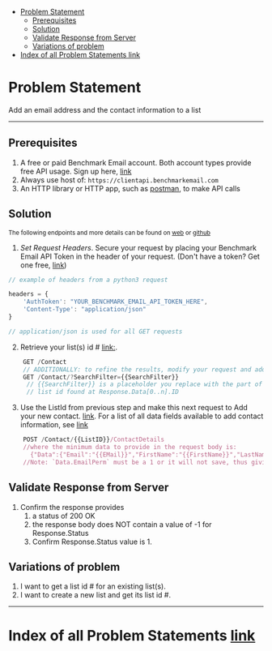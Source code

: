 - [Problem Statement](#problem-statement)
  - [Prerequisites](#prerequisites)
  - [Solution](#solution)
  - [Validate Response from Server](#validate-response-from-server)
  - [Variations of problem](#variations-of-problem)
- [Index of all Problem Statements link](#index-of-all-problem-statements-link)

# Problem Statement

Add an email address and the contact information to a list

---

## Prerequisites
1. A free or paid Benchmark Email account. Both account types provide free API usage. Sign up here, [link](https://ui.benchmarkemail.com/integrate?from=login#API)
1. Always use host of: `https://clientapi.benchmarkemail.com`
1. An HTTP library or HTTP app, such as [postman](https://www.getpostman.com/), to make API calls
## Solution
<sub>The following endpoints and more details can be found on [web](https://developer.benchmarkemail.com/) or [github](https://github.com/BenchmarkEmail/RESTful-API-v3/tree/master/Postman%20Collections)</sub>

1. _Set Request Headers_. Secure your request by placing your Benchmark Email API Token in the header of your request. (Don't have a token?  Get one free, [link](https://ui.benchmarkemail.com/integrate?from=login#API))

```javascript
// example of headers from a python3 request

headers = {
    'AuthToken': "YOUR_BENCHMARK_EMAIL_API_TOKEN_HERE",
    'Content-Type': "application/json" 
}

// application/json is used for all GET requests
```

2. Retrieve your list(s) id # [link:](https://developer.benchmarkemail.com/#cc3ee91a-0ccb-79c1-9365-c96f8511a68b). 

```js
    GET /Contact
    // ADDITIONALLY: to refine the results, modify your request and add a SearchFilter to your request as a query string.
    GET /Contact/?SearchFilter={{SearchFilter}}
     // {{SearchFilter}} is a placeholder you replace with the part of the list name. 
     // list id found at Response.Data[0..n].ID
```

3. Use the ListId from previous step and make this next request to Add your new contact. [link](https://developer.benchmarkemail.com/#375fa862-2ac6-9d5d-3669-6e9a23524241). For a list of all data fields available to add contact information, see [link](https://www.benchmarkemail.com/models.htm#ContactDetailRecord)

```js
    POST /Contact/{{ListID}}/ContactDetails
    //where the minimum data to provide in the request body is:
      {"Data":{"Email":"{{EMail}}","FirstName":"{{FirstName}}","LastName":"{{LastName}}","EmailPerm":"{{1|0}}"}}
    //Note: `Data.EmailPerm` must be a 1 or it will not save, thus giving a status of -1.
```

## Validate Response from Server

1. Confirm the response provides
    1. a status of 200 OK
    1. the response body does NOT contain a value of -1 for Response.Status
    1. Confirm Response.Status value is 1.

## Variations of problem

1. I want to get a list id # for an existing list(s).
1. I want to create a new list and get its list id #.

---

# Index of all Problem Statements [link](https://benchmarkemail.github.io/RESTful-API-v3/)